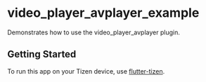 # video_player_avplayer_example

Demonstrates how to use the video_player_avplayer plugin.

## Getting Started

To run this app on your Tizen device, use [flutter-tizen](https://github.com/flutter-tizen/flutter-tizen).
